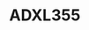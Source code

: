 # ADXL355

```{devicetree} /wsshare/analog_work/vger/linux/Documentation/devicetree/bindings/iio/accel/adi,adxl355.yaml
```